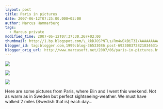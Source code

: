 ```yaml
---
layout: post
title: Paris in pictures
date: 2007-06-12T07:25:00.000+02:00
author: Marcus Hammarberg
tags:
  - Marcus private
modified_time: 2007-06-12T07:37:30.267+02:00
thumbnail: http://1.bp.blogspot.com/\_kkDJOSPNTLs/Rm4wBkBiT3I/AAAAAAAAAKs/PJ-\_djvxwlo/s72-c/PICT1706.JPG
blogger_id: tag:blogger.com,1999:blog-36533086.post-6923083728218346314
blogger_orig_url: http://www.marcusoft.net/2007/06/paris-in-pictures.html
---
```


[<img
src="http://1.bp.blogspot.com/_kkDJOSPNTLs/Rm4wBkBiT3I/AAAAAAAAAKs/PJ-_djvxwlo/s320/PICT1706.JPG"
id="BLOGGER_PHOTO_ID_5075046633501249394"
style="DISPLAY: block; MARGIN: 0px auto 10px; CURSOR: hand; TEXT-ALIGN: center"
data-border="0" />](http://1.bp.blogspot.com/_kkDJOSPNTLs/Rm4wBkBiT3I/AAAAAAAAAKs/PJ-_djvxwlo/s1600-h/PICT1706.JPG)

<div>

[<img
src="http://4.bp.blogspot.com/_kkDJOSPNTLs/Rm4v2UBiT2I/AAAAAAAAAKk/gTb0mnmNnVI/s320/PICT1681.JPG"
id="BLOGGER_PHOTO_ID_5075046440227721058"
style="DISPLAY: block; MARGIN: 0px auto 10px; CURSOR: hand; TEXT-ALIGN: center"
data-border="0" />](http://4.bp.blogspot.com/_kkDJOSPNTLs/Rm4v2UBiT2I/AAAAAAAAAKk/gTb0mnmNnVI/s1600-h/PICT1681.JPG)


<div>

[<img
src="http://2.bp.blogspot.com/_kkDJOSPNTLs/Rm4vq0BiT1I/AAAAAAAAAKc/XVXXHfcqDsw/s320/PICT1661.JPG"
id="BLOGGER_PHOTO_ID_5075046242659225426"
style="DISPLAY: block; MARGIN: 0px auto 10px; CURSOR: hand; TEXT-ALIGN: center"
data-border="0" />](http://2.bp.blogspot.com/_kkDJOSPNTLs/Rm4vq0BiT1I/AAAAAAAAAKc/XVXXHfcqDsw/s1600-h/PICT1661.JPG)

<div>

Here are some pictures from Paris, where Elin and I went this weekend. Not as
warm as in Sweden but perfect sightseeing-weather. We must have walked 2
miles (Swedish that is) each day...

</div>

</div>

</div>
